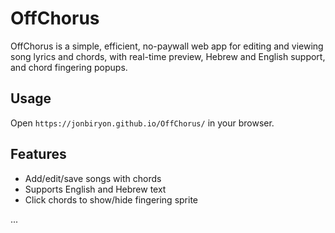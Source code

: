 # OffChorus

OffChorus is a simple, efficient, no-paywall web app for editing and viewing song lyrics and chords, with real-time preview, Hebrew and English support, and chord fingering popups.

## Usage

Open `https://jonbiryon.github.io/OffChorus/` in your browser.

## Features

- Add/edit/save songs with chords
- Supports English and Hebrew text
- Click chords to show/hide fingering sprite

...
